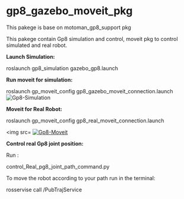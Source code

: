 # gp8_gazebo_moveit_pkg
This pakege is base on motoman_gp8_support pkg

This pakege contain Gp8 simulation and control, moveit pkg to control simulated and real robot.


**Launch Simulation:** 

roslaunch gp8_simulation gazebo_gp8.launch


**Run moveit for simulation:**

roslaunch gp_moveit_config gp8_gazebo_moveit_connection.launch
<img src="https://i.ibb.co/ZfXMVvd/Gp8-Simulation.png" alt="Gp8-Simulation" border="0"></a>

**Moveit for Real Robot:**

roslaunch gp_moveit_config gp8_real_moveit_connection.launch

 <img src= <a href="https://ibb.co/0CcGD1Y"><img src="https://i.ibb.co/487VmC4/Gp8-Moveit.png" alt="Gp8-Moveit" border="0"></a>

**Control real Gp8 joint position:**

Run :


control_Real_pg8_joint_path_command.py 

To move the robot according to your path run in the terminal:

rosservise call /PubTrajService
